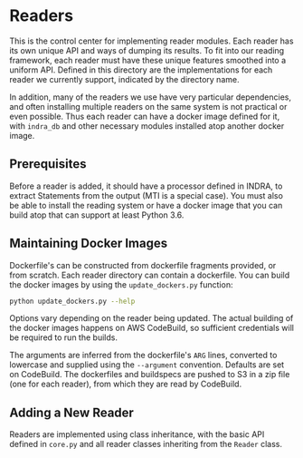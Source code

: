 Readers
=======

This is the control center for implementing reader modules. Each reader has its own
unique API and ways of dumping its results. To fit into our reading framework, each
reader must have these unique features smoothed into a uniform API. Defined in this
directory are the implementations for each reader we currently support, indicated by
the directory name.

In addition, many of the readers we use have very particular dependencies, and often
installing multiple readers on the same system is not practical or even possible. Thus
each reader can have a docker image defined for it, with `indra_db` and other
necessary modules installed atop another docker image.

Prerequisites
-------------
Before a reader is added, it should have a processor defined in INDRA, to extract
Statements from the output (MTI is a special case). You must also be able to install
the reading system or have a docker image that you can build atop that can support
at least Python 3.6.

Maintaining Docker Images
-------------------------
Dockerfile's can be constructed from dockerfile fragments provided, or from scratch.
Each reader directory can contain a dockerfile. You can build the docker images by
using the `update_dockers.py` function:
```bash
python update_dockers.py --help
```
Options vary depending on the reader being updated. The actual building of the
docker images happens on AWS CodeBuild, so sufficient credentials will be required
to run the builds.

The arguments are inferred from the dockerfile's `ARG` lines, converted to lowercase
and supplied using the `--argument` convention. Defaults are set on CodeBuild. The
dockerfiles and buildspecs are pushed to S3 in a zip file (one for each reader), from
which they are read by CodeBuild.

Adding a New Reader
-------------------
Readers are implemented using class inheritance, with the basic API defined in
`core.py` and all reader classes inheriting from the `Reader` class.

